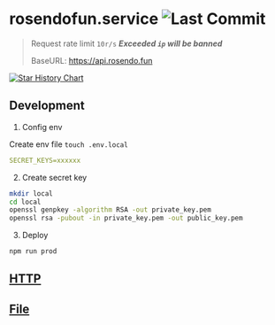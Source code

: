 # rosendofun.service ![Last Commit](https://badgen.net/github/last-commit/rosendolu/rosendofun.service?label=🟣%20Updated&labelColor=black&color=448AFF)

> Request rate limit `10r/s` **_Exceeded `ip` will be banned_**
>
> BaseURL: https://api.rosendo.fun

[![Star History Chart](https://api.star-history.com/svg?repos=rosendolu/rosendofun.service&type=Timeline)](https://github.com/rosendolu/rosendofun.service#readme)

## Development

1. Config env

Create env file `touch .env.local`

```yaml
SECRET_KEYS=xxxxxx
```

2. Create secret key

```sh
mkdir local
cd local
openssl genpkey -algorithm RSA -out private_key.pem
openssl rsa -pubout -in private_key.pem -out public_key.pem
```

3. Deploy

```sh
npm run prod
```

## [HTTP](doc/http.md)

## [File](doc/file.md)
